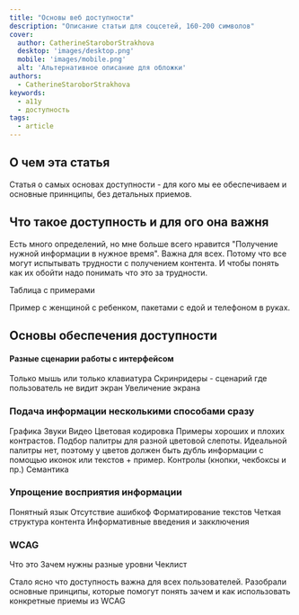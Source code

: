 ```yaml
---
title: "Основы веб доступности"
description: "Описание статьи для соцсетей, 160-200 символов"
cover:
  author: CatherineStaroborStrakhova
  desktop: 'images/desktop.png'
  mobile: 'images/mobile.png'
  alt: 'Альтернативное описание для обложки'
authors:
  - CatherineStaroborStrakhova
keywords:
  - a11y
  - доступность
tags:
  - article
---
```


## О чем эта статья
Статья о самых основах доступности - для кого мы ее обеспечиваем и основные приннципы, без детальных приемов.

## Что такое доступность и для ого она важня
Есть много определений, но мне больше всего нравится "Получение нужной информации в нужное время".
Важна для всех. Потому что все могут испытывать трудности с получением контента. И чтобы понять как их обойти надо понимать что это за трудности.

Таблица с примерами

Пример с женщиной с ребенком, пакетами с едой и телефоном в руках.

## Основы обеспечения доступности

#### Разные сценарии работы с интерфейсом
Только мышь или только клавиатура
Скринридеры - сценарий где пользователь не видит экран
Увеличение экрана

### Подача информации несколькими способами сразу
Графика
Звуки
Видео
Цветовая кодировка
  Примеры хороших и плохих контрастов.
  Подбор палитры для разной цветовой слепоты.
  Идеальной палитры нет, поэтому у цветов должен быть дубль информации с помощью иконок или текстов + пример.
Контролы (кнопки, чекбоксы и пр.)
  Семантика

### Упрощение восприятия информации
Понятный язык
Отсутствие ашибкоф
Форматирование текстов
Четкая структура контента
Информативные введения и закключения

### WCAG 
Что это
Зачем нужны разные уровни
Чеклист

Стало ясно что доступность важна для всех пользователей.
Разобрали основные принципы, которые помогут понять зачем и как использовать конкретные приемы из WCAG
